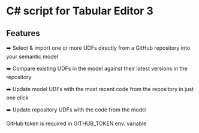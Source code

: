 # C# script for Tabular Editor 3

## Features

➡️ Select & import one or more UDFs directly from a GitHub repository into your semantic model

➡️ Compare existing UDFs in the model against their latest versions in the repository

➡️ Update model UDFs with the most recent code from the repository in just one click

➡️ Update repository UDFs with the code from the model

GitHub token is required in GITHUB_TOKEN env. variable
